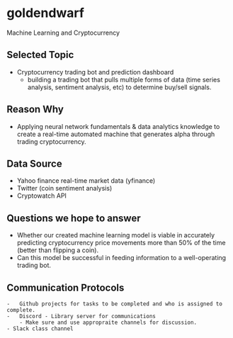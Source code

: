 # goldendwarf
Machine Learning and Cryptocurrency

## Selected Topic 
- Cryptocurrency trading bot and prediction dashboard
    - building a trading bot that pulls multiple forms of data (time series analysis, sentiment analysis, etc) to determine buy/sell signals. 

## Reason Why 
- Applying neural network fundamentals & data analytics knowledge to create a real-time automated machine that generates alpha through trading cryptocurrency.

## Data Source 
- Yahoo finance real-time market data (yfinance)
- Twitter (coin sentiment analysis) 
- Cryptowatch API

## Questions we hope to answer 
- Whether our created machine learning model is viable in accurately predicting cryptocurrency price movements more than 50% of the time (better than flipping a coin). 
- Can this model be successful in feeding information to a well-operating trading bot.

## Communication Protocols
    -   Github projects for tasks to be completed and who is assigned to complete.
    -   Discord - Library server for communications
        - Make sure and use appropraite channels for discussion.
    - Slack class channel
    
